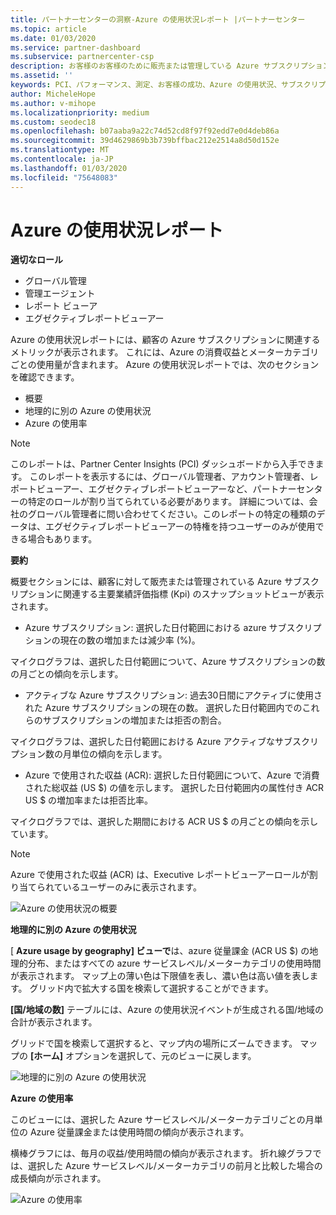```yaml
---
title: パートナーセンターの洞察-Azure の使用状況レポート |パートナーセンター
ms.topic: article
ms.date: 01/03/2020
ms.service: partner-dashboard
ms.subservice: partnercenter-csp
description: お客様のお客様のために販売または管理している Azure サブスクリプションの使用状況について、お客様がどのように改善できるかをご確認ください。
ms.assetid: ''
keywords: PCI、パフォーマンス、測定、お客様の成功、Azure の使用状況、サブスクリプション、分析、レポート
author: MicheleHope
ms.author: v-mihope
ms.localizationpriority: medium
ms.custom: seodec18
ms.openlocfilehash: b07aaba9a22c74d52cd8f97f92edd7e0d4deb86a
ms.sourcegitcommit: 39d4629869b3b739bffbac212e2514a8d50d152e
ms.translationtype: MT
ms.contentlocale: ja-JP
ms.lasthandoff: 01/03/2020
ms.locfileid: "75648083"
---
```

# <a name="azure-usage-report"></a>Azure の使用状況レポート

**適切なロール**
- グローバル管理
- 管理エージェント
- レポート ビューア
- エグゼクティブレポートビューアー

Azure の使用状況レポートには、顧客の Azure サブスクリプションに関連するメトリックが表示されます。 これには、Azure の消費収益とメーターカテゴリごとの使用量が含まれます。 Azure の使用状況レポートでは、次のセクションを確認できます。

- 概要
- 地理的に別の Azure の使用状況
- Azure の使用率

 > [!NOTE]
 > このレポートは、Partner Center Insights (PCI) ダッシュボードから入手できます。 このレポートを表示するには、グローバル管理者、アカウント管理者、レポートビューアー、エグゼクティブレポートビューアーなど、パートナーセンターの特定のロールが割り当てられている必要があります。 詳細については、会社のグローバル管理者に問い合わせてください。このレポートの特定の種類のデータは、エグゼクティブレポートビューアーの特権を持つユーザーのみが使用できる場合もあります。

**要約**

概要セクションには、顧客に対して販売または管理されている Azure サブスクリプションに関連する主要業績評価指標 (Kpi) のスナップショットビューが表示されます。  

- Azure サブスクリプション: 選択した日付範囲における azure サブスクリプションの現在の数の増加または減少率 (%)。

マイクログラフは、選択した日付範囲について、Azure サブスクリプションの数の月ごとの傾向を示します。
- アクティブな Azure サブスクリプション: 過去30日間にアクティブに使用された Azure サブスクリプションの現在の数。
選択した日付範囲内でのこれらのサブスクリプションの増加または拒否の割合。

マイクログラフは、選択した日付範囲における Azure アクティブなサブスクリプション数の月単位の傾向を示します。

- Azure で使用された収益 (ACR): 選択した日付範囲について、Azure で消費された総収益 (US $) の値を示します。
選択した日付範囲内の属性付き ACR US $ の増加率または拒否比率。 

マイクログラフでは、選択した期間における ACR US $ の月ごとの傾向を示しています。 

> [!NOTE]
 > Azure で使用された収益 (ACR) は、Executive レポートビューアーロールが割り当てられているユーザーのみに表示されます。

![Azure の使用状況の概要](images/pci/pci_azure_usage_summary_1.png)

**地理的に別の Azure の使用状況**

[ **Azure usage by geography] ビューで**は、azure 従量課金 (ACR US $) の地理的分布、またはすべての azure サービスレベル/メーターカテゴリの使用時間が表示されます。 マップ上の薄い色は下限値を表し、濃い色は高い値を表します。 グリッド内で拡大する国を検索して選択することができます。 

**[国/地域の数]** テーブルには、Azure の使用状況イベントが生成される国/地域の合計が表示されます。

グリッドで国を検索して選択すると、マップ内の場所にズームできます。 マップの **[ホーム]** オプションを選択して、元のビューに戻します。

![地理的に別の Azure の使用状況](images/pci/pci_azure_usage_by_geography_2.png)

**Azure の使用率**

このビューには、選択した Azure サービスレベル/メーターカテゴリごとの月単位の Azure 従量課金または使用時間の傾向が表示されます。 

横棒グラフには、毎月の収益/使用時間の傾向が表示されます。 折れ線グラフでは、選択した Azure サービスレベル/メーターカテゴリの前月と比較した場合の成長傾向が示されます。

![Azure の使用率](images/pci/pci_azure_usage_utilization_3.png)